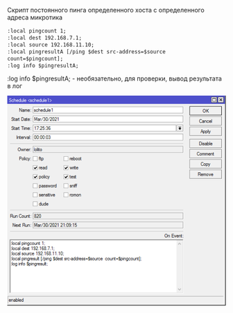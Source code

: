 Скрипт постоянного пинга определенного хоста с определенного адреса микротика

```mikrotik
:local pingcount 1;
:local dest 192.168.7.1;
:local source 192.168.11.10;
:local pingresultA [/ping $dest src-address=$source  count=$pingcount];
:log info $pingresultA;
```
:log info $pingresultA; - необязательно, для проверки, вывод результата в лог

![alt text](pic/111.png "scr")
